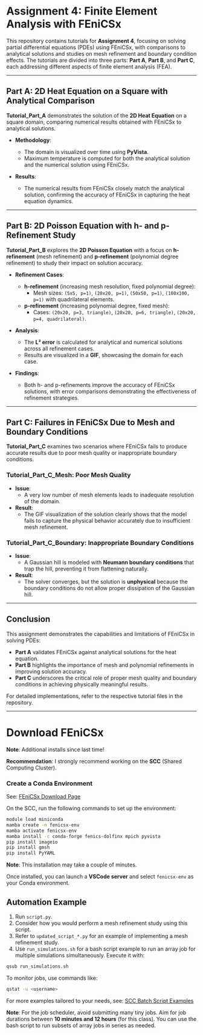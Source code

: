 # Assignment 4: Finite Element Analysis with FEniCSx

This repository contains tutorials for **Assignment 4**, focusing on solving partial differential equations (PDEs) using FEniCSx, with comparisons to analytical solutions and studies on mesh refinement and boundary condition effects. The tutorials are divided into three parts: **Part A**, **Part B**, and **Part C**, each addressing different aspects of finite element analysis (FEA).

---

## Part A: 2D Heat Equation on a Square with Analytical Comparison

**Tutorial_Part_A** demonstrates the solution of the **2D Heat Equation** on a square domain, comparing numerical results obtained with FEniCSx to analytical solutions.

- **Methodology**:
  - The domain is visualized over time using **PyVista**.
  - Maximum temperature is computed for both the analytical solution and the numerical solution using FEniCSx.
  
- **Results**:
  - The numerical results from FEniCSx closely match the analytical solution, confirming the accuracy of FEniCSx in capturing the heat equation dynamics.

---

## Part B: 2D Poisson Equation with h- and p-Refinement Study

**Tutorial_Part_B** explores the **2D Poisson Equation** with a focus on **h-refinement** (mesh refinement) and **p-refinement** (polynomial degree refinement) to study their impact on solution accuracy.

- **Refinement Cases**:
  - **h-refinement** (increasing mesh resolution, fixed polynomial degree):
    - Mesh sizes: `(5x5, p=1)`, `(20x20, p=1)`, `(50x50, p=1)`, `(100x100, p=1)` with quadrilateral elements.
  - **p-refinement** (increasing polynomial degree, fixed mesh):
    - Cases: `(20x20, p=3, triangle)`, `(20x20, p=6, triangle)`, `(20x20, p=4, quadrilateral)`.

- **Analysis**:
  - The **L² error** is calculated for analytical and numerical solutions across all refinement cases.
  - Results are visualized in a **GIF**, showcasing the domain for each case.

- **Findings**:
  - Both h- and p-refinements improve the accuracy of FEniCSx solutions, with error comparisons demonstrating the effectiveness of refinement strategies.

---

## Part C: Failures in FEniCSx Due to Mesh and Boundary Conditions

**Tutorial_Part_C** examines two scenarios where FEniCSx fails to produce accurate results due to poor mesh quality or inappropriate boundary conditions.

### Tutorial_Part_C_Mesh: Poor Mesh Quality
- **Issue**:
  - A very low number of mesh elements leads to inadequate resolution of the domain.
- **Result**:
  - The GIF visualization of the solution clearly shows that the model fails to capture the physical behavior accurately due to insufficient mesh refinement.

### Tutorial_Part_C_Boundary: Inappropriate Boundary Conditions
- **Issue**:
  - A Gaussian hill is modeled with **Neumann boundary conditions** that trap the hill, preventing it from flattening naturally.
- **Result**:
  - The solver converges, but the solution is **unphysical** because the boundary conditions do not allow proper dissipation of the Gaussian hill.

---

## Conclusion

This assignment demonstrates the capabilities and limitations of FEniCSx in solving PDEs:
- **Part A** validates FEniCSx against analytical solutions for the heat equation.
- **Part B** highlights the importance of mesh and polynomial refinements in improving solution accuracy.
- **Part C** underscores the critical role of proper mesh quality and boundary conditions in achieving physically meaningful results.

For detailed implementations, refer to the respective tutorial files in the repository.

---

# Download FEniCSx

**Note**: Additional installs since last time!

**Recommendation**: I strongly recommend working on the **SCC** (Shared Computing Cluster).

### Create a Conda Environment

See: [FEniCSx Download Page](https://fenicsproject.org/download/)

On the SCC, run the following commands to set up the environment:

```bash
module load miniconda
mamba create -n fenicsx-env
mamba activate fenicsx-env
mamba install -c conda-forge fenics-dolfinx mpich pyvista
pip install imageio
pip install gmsh
pip install PyYAML
```

**Note**: This installation may take a couple of minutes.

Once installed, you can launch a **VSCode server** and select `fenicsx-env` as your Conda environment.

## Automation Example

1. Run `script.py`.
2. Consider how you would perform a mesh refinement study using this script.
3. Refer to `updated_script_*.py` for an example of implementing a mesh refinement study.
4. Use `run_simulations.sh` for a bash script example to run an array job for multiple simulations simultaneously. Execute it with:

```bash
qsub run_simulations.sh
```

To monitor jobs, use commands like:

```bash
qstat -u <username>
```

For more examples tailored to your needs, see: [SCC Batch Script Examples](https://www.bu.edu/tech/support/research/system-usage/running-jobs/batch-script-examples/)

**Note**: For the job scheduler, avoid submitting many tiny jobs. Aim for job durations between **10 minutes and 12 hours** (for this class). You can use the bash script to run subsets of array jobs in series as needed.